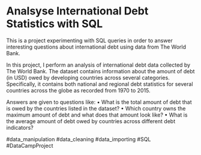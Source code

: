 # Analsyse International Debt Statistics with SQL

This is a project experimenting with SQL queries in order to answer interesting questions about international debt using data from The World Bank.

In this project, I perform an analysis of international debt data collected by The World Bank. 
The dataset contains information about the amount of debt (in USD) owed by developing countries across several categories. 
Specifically, it contains both national and regional debt statistics for several countries across the globe as recorded from 1970 to 2015.

Answers are given to questions like:
• What is the total amount of debt that is owed by the countries listed in the dataset?
• Which country owns the maximum amount of debt and what does that amount look like?
• What is the average amount of debt owed by countries across different debt indicators?

#data_manipulation #data_cleaning #data_importing #SQL #DataCampProject
